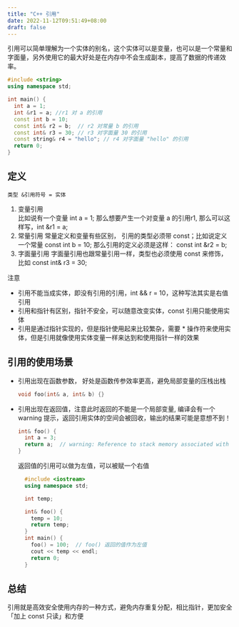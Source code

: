 ```yaml
---
title: "C++ 引用"
date: 2022-11-12T09:51:49+08:00
draft: false 
---
```

引用可以简单理解为一个实体的别名，这个实体可以是变量，也可以是一个常量和字面量，另外使用它的最大好处是在内存中不会生成副本，提高了数据的传递效率。

```c++
#include <string>
using namespace std;

int main() {
  int a = 1;
  int &r1 = a; //r1 对 a 的引用
  const int b = 10;
  const int& r2 = b;  // r2 对常量 b 的引用
  const int& r3 = 30; // r3 对字面量 30 的引用
  const string& r4 = "hello"; // r4 对字面量 "hello" 的引用
  return 0;
}
```
## 定义  

`类型 &引用符号 = 实体`

1. 变量引用  
比如说有一个变量 int a = 1; 那么想要产生一个对变量 a 的引用r1, 那么可以这样写，int &r1 = a;
2. 常量引用
常量定义和变量有些区别， 引用的类型必须带 const；比如说定义一个常量 const int b = 10; 那么引用的定义必须是这样： const int &r2 = b;
3. 字面量引用
字面量引用也跟常量引用一样，类型也必须使用 const 来修饰，比如 const int& r3 = 30;

注意  
* 引用不能当成实体，即没有引用的引用，int && r = 10，这种写法其实是右值引用 
* 引用和指针有区别，指针不安全，可以随意改变实体，const 引用只能使用实体
* 引用是通过指针实现的，但是指针使用起来比较繁杂，需要 * 操作符来使用实体，但是引用就像使用实体变量一样来达到和使用指针一样的效果

## 引用的使用场景

* 引用出现在函数参数， 好处是函数传参效率更高，避免局部变量的压栈出栈
  ```c++
  void foo(int& a, int& b) {}
  ```
* 引用出现在返回值，注意此时返回的不能是一个局部变量, 编译会有一个 warning 提示，返回引用实体的空间会被回收，输出的结果可能是意想不到！
  ```c++
  int& foo() {
    int a = 3;  
    return a;  // warning: Reference to stack memory associated with local variable 'a' returnedclang(-Wreturn-stack-address)
  }
  ```
  返回值的引用可以做为左值，可以被赋一个右值 
  ```c++
    #include <iostream>
    using namespace std;

    int temp;

    int& foo() {
      temp = 10;
      return temp;
    }
    int main() {
      foo() = 100;  // foo() 返回的值作为左值
      cout << temp << endl;
      return 0;
    }
  ```

## 总结
引用就是高效安全使用内存的一种方式，避免内存重复分配，相比指针，更加安全「加上 const 只读」和方便
